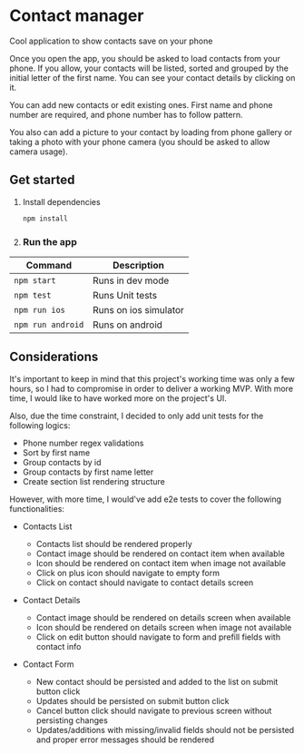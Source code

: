 # Contact manager

Cool application to show contacts save on your phone

Once you open the app, you should be asked to load contacts from your phone. If you allow, your contacts will be listed, sorted and grouped by the initial letter of the first name. You can see your contact details by clicking on it.

You can add new contacts or edit existing ones. First name and phone number are required, and phone number has to follow pattern.

You also can add a picture to your contact by loading from phone gallery or taking a photo with your phone camera (you should be asked to allow camera usage).

## Get started

1. Install dependencies

   ```bash
   npm install
   ```

2. ### Run the app

| Command           | Description           |
| ----------------- | --------------------- |
| `npm start`       | Runs in dev mode      |
| `npm test`        | Runs Unit tests       |
| `npm run ios`     | Runs on ios simulator |
| `npm run android` | Runs on android       |

## Considerations

It's important to keep in mind that this project's working time was only a few hours, so I had to compromise in order to deliver a working MVP. With more time, I would like to have worked more on the project's UI.

Also, due the time constraint, I decided to only add unit tests for the following logics:

- Phone number regex validations
- Sort by first name
- Group contacts by id
- Group contacts by first name letter
- Create section list rendering structure

However, with more time, I would've add e2e tests to cover the following functionalities:

- Contacts List

  - Contacts list should be rendered properly
  - Contact image should be rendered on contact item when available
  - Icon should be rendered on contact item when image not available
  - Click on plus icon should navigate to empty form
  - Click on contact should navigate to contact details screen

- Contact Details

  - Contact image should be rendered on details screen when available
  - Icon should be rendered on details screen when image not available
  - Click on edit button should navigate to form and prefill fields with contact info

- Contact Form

  - New contact should be persisted and added to the list on submit button click
  - Updates should be persisted on submit button click
  - Cancel button click should navigate to previous screen without persisting changes
  - Updates/additions with missing/invalid fields should not be persisted and proper error messages should be rendered
